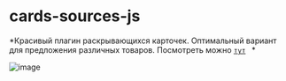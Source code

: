 # cards-sources-js

*Красивый плагин раскрывающихся карточек. Оптимальный вариант для предложения различных товаров. Посмотреть можно <code>[тут](https://vladimirmakarof.github.io/cards-sources-js/ "github page")
</code> *



![image](https://user-images.githubusercontent.com/10245800/161212305-10bba1de-1b61-4be6-bf47-32cbd0633650.png)
